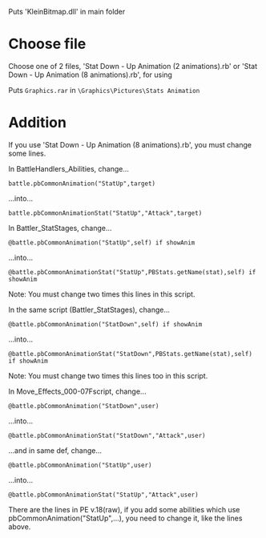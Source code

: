 Puts 'KleinBitmap.dll' in main folder



# Choose file

Choose one of 2 files, 'Stat Down - Up Animation (2 animations).rb' or 'Stat Down - Up Animation (8 animations).rb', for using

Puts `Graphics.rar` in `\Graphics\Pictures\Stats Animation`

# Addition

If you use 'Stat Down - Up Animation (8 animations).rb', you must change some lines.



In BattleHandlers_Abilities, change...

	battle.pbCommonAnimation("StatUp",target)

...into...

	battle.pbCommonAnimationStat("StatUp","Attack",target)

In Battler_StatStages, change...

	@battle.pbCommonAnimation("StatUp",self) if showAnim

...into...

	@battle.pbCommonAnimationStat("StatUp",PBStats.getName(stat),self) if showAnim



Note: You must change two times this lines in this script.



In the same script (Battler_StatStages), change...

	@battle.pbCommonAnimation("StatDown",self) if showAnim

...into...

	@battle.pbCommonAnimationStat("StatDown",PBStats.getName(stat),self) if showAnim



Note: You must change two times this lines too in this script.



In Move_Effects_000-07Fscript, change...

	@battle.pbCommonAnimation("StatDown",user)

...into...

	@battle.pbCommonAnimationStat("StatDown","Attack",user)

...and in same def, change...

	@battle.pbCommonAnimation("StatUp",user)

...into...

	@battle.pbCommonAnimationStat("StatUp","Attack",user)



There are the lines in PE v.18(raw), if you add some abilities which use pbCommonAnimation("StatUp",...), you need to change it, like the lines above.
